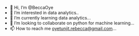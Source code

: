 - 👋 Hi, I’m @BeccaOye
- 👀 I’m interested in data analytics..
- 🌱 I’m currently learning data analytics...
- 💞️ I’m looking to collaborate on python for machine learning...
- 📫 How to reach me oyetunjit.rebecca@gmail.com...

<!---
BeccaOye/BeccaOye is a ✨ special ✨ repository because its `README.md` (this file) appears on your GitHub profile.
You can click the Preview link to take a look at your changes.
--->

